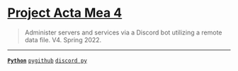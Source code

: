 # [Project Acta Mea 4](https://github.com/lxRbckl/Project-Acta-Mea/wiki/V4)
> Administer servers and services via a Discord bot utilizing a remote data file. V4. Spring 2022.

---

[**`Python`**](https://github.com/lxRbckl/lxRbckl/blob/main/Python/README.md)
[`pygithub`](https://github.com/lxRbckl/lxRbckl/blob/main/Python/pygithub/README.md)
[`discord py`](https://github.com/lxRbckl/lxRbckl/blob/main/Python/discord-py/README.md)

# 
